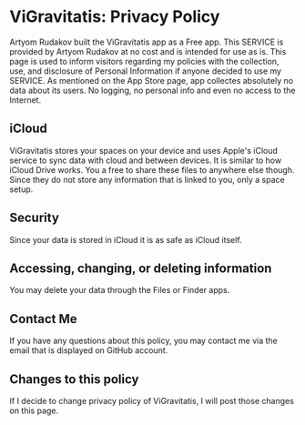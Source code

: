 # ViGravitatis: Privacy Policy
Artyom Rudakov built the ViGravitatis app as a Free app. This SERVICE is provided by Artyom Rudakov at no cost and is intended for use as is.
This page is used to inform visitors regarding my policies with the collection, use, and disclosure of Personal Information if anyone decided to use my SERVICE.
As mentioned on the App Store page, app collectes absolutely no data about its users. No logging, no personal info and even no access to the Internet.

## iCloud
ViGravitatis stores your spaces on your device and uses Apple's iCloud service to sync data with cloud and between devices. It is similar to how iCloud Drive works. You a free to share these files to anywhere else though. Since they do not store any information that is linked to you, only a space setup.

## Security
Since your data is stored in iCloud it is as safe as iCloud itself.

## Accessing, changing, or deleting information
You may delete your data through the Files or Finder apps.

## Contact Me
If you have any questions about this policy, you may contact me via the email that is displayed on GitHub account.

## Changes to this policy
If I decide to change privacy policy of ViGravitatis, I will post those changes on this page.
